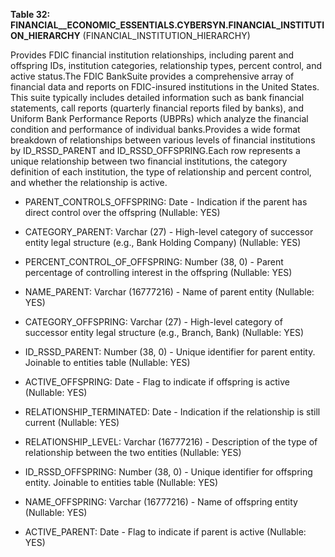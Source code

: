 **Table 32: FINANCIAL__ECONOMIC_ESSENTIALS.CYBERSYN.FINANCIAL_INSTITUTION_HIERARCHY** (FINANCIAL_INSTITUTION_HIERARCHY)

Provides FDIC financial institution relationships, including parent and offspring IDs, institution categories, relationship types, percent control, and active status.The FDIC BankSuite provides a comprehensive array of financial data and reports on FDIC-insured institutions in the United States. This suite typically includes detailed information such as bank financial statements, call reports (quarterly financial reports filed by banks), and Uniform Bank Performance Reports (UBPRs) which analyze the financial condition and performance of individual banks.Provides a wide format breakdown of relationships between various levels of financial institutions by ID_RSSD_PARENT and ID_RSSD_OFFSPRING.Each row represents a unique relationship between two financial institutions, the category definition of each institution, the type of relationship and percent control, and whether the relationship is active.

- PARENT_CONTROLS_OFFSPRING: Date - Indication if the parent has direct control over the offspring (Nullable: YES)

- CATEGORY_PARENT: Varchar (27) - High-level category of successor entity legal structure (e.g., Bank Holding Company) (Nullable: YES)

- PERCENT_CONTROL_OF_OFFSPRING: Number (38, 0) - Parent percentage of controlling interest in the offspring (Nullable: YES)

- NAME_PARENT: Varchar (16777216) - Name of parent entity (Nullable: YES)

- CATEGORY_OFFSPRING: Varchar (27) - High-level category of successor entity legal structure (e.g., Branch, Bank) (Nullable: YES)

- ID_RSSD_PARENT: Number (38, 0) - Unique identifier for parent entity. Joinable to entities table (Nullable: YES)

- ACTIVE_OFFSPRING: Date - Flag to indicate if offspring is active (Nullable: YES)

- RELATIONSHIP_TERMINATED: Date - Indication if the relationship is still current (Nullable: YES)

- RELATIONSHIP_LEVEL: Varchar (16777216) - Description of the type of relationship between the two entities (Nullable: YES)

- ID_RSSD_OFFSPRING: Number (38, 0) - Unique identifier for offspring entity. Joinable to entities table (Nullable: YES)

- NAME_OFFSPRING: Varchar (16777216) - Name of offspring entity (Nullable: YES)

- ACTIVE_PARENT: Date - Flag to indicate if parent is active (Nullable: YES)

